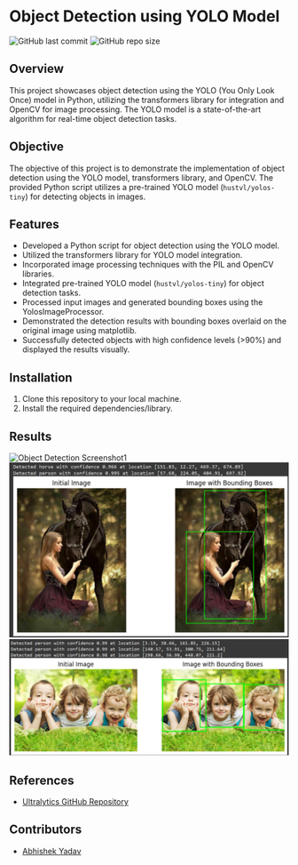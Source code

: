# Object Detection using YOLO Model


![GitHub last commit](https://img.shields.io/github/last-commit/sanu0711/Object-Detection-using-the-YOLO-model)
![GitHub repo size](https://img.shields.io/github/repo-size/sanu0711/Object-Detection-using-the-YOLO-model)


## Overview
This project showcases object detection using the YOLO (You Only Look Once) model in Python, utilizing the transformers library for integration and OpenCV for image processing. The YOLO model is a state-of-the-art algorithm for real-time object detection tasks.

## Objective
The objective of this project is to demonstrate the implementation of object detection using the YOLO model, transformers library, and OpenCV. The provided Python script utilizes a pre-trained YOLO model (`hustvl/yolos-tiny`) for detecting objects in images.

## Features
- Developed a Python script for object detection using the YOLO model.
- Utilized the transformers library for YOLO model integration.
- Incorporated image processing techniques with the PIL and OpenCV libraries.
- Integrated pre-trained YOLO model (`hustvl/yolos-tiny`) for object detection tasks.
- Processed input images and generated bounding boxes using the YolosImageProcessor.
- Demonstrated the detection results with bounding boxes overlaid on the original image using matplotlib.
- Successfully detected objects with high confidence levels (>90%) and displayed the results visually.

## Installation
1. Clone this repository to your local machine.
2. Install the required dependencies/library.

## Results
![Object Detection Screenshot1]([screenshot.png](https://github.com/sanu0711/Object-Detection-using-the-YOLO-model/blob/main/Results/Screenshot%202024-05-29%20134831.png))
![Object Detection Screenshot](https://github.com/sanu0711/Object-Detection-using-the-YOLO-model/blob/main/Results/Screenshot%202024-05-29%20134859.png)
![Object Detection Screenshot](https://github.com/sanu0711/Object-Detection-using-the-YOLO-model/blob/main/Results/Screenshot%202024-05-29%20134918.png)


## References
- [Ultralytics GitHub Repository](https://github.com/ultralytics/yolov5)

## Contributors

- [Abhishek Yadav](https://github.com/sanu0711)

